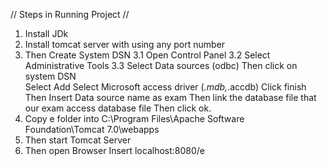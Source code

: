 // Steps in Running Project //
1)	Install JDk
2)	Install tomcat server with using any port number
3)	Then Create System DSN
3.1 Open Control Panel
3.2 Select Administrative Tools
3.3 Select Data sources (odbc)
Then click on system DSN   
Select Add
Select Microsoft access driver (*.mdb,*.accdb)
Click finish
Then Insert Data source name as exam
Then link the database file that our exam access database file
Then click ok.
4)	Copy e folder into C:\Program Files\Apache Software Foundation\Tomcat 7.0\webapps
5)	Then start Tomcat Server 
6)	Then open Browser 
Insert localhost:8080/e
  
 
  
 
